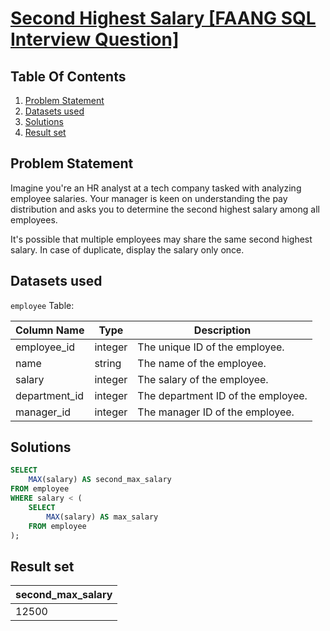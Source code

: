 # [Second Highest Salary [FAANG SQL Interview Question]](https://datalemur.com/questions/sql-second-highest-salary)

## Table Of Contents
1. [Problem Statement](#problem-statement)
2. [Datasets used](#datasets-used)
3. [Solutions](#solutions)
4. [Result set](#result-set)

## Problem Statement

Imagine you're an HR analyst at a tech company tasked with analyzing employee salaries. Your manager is keen on understanding the pay distribution and asks you to determine the second highest salary among all employees.

It's possible that multiple employees may share the same second highest salary. In case of duplicate, display the salary only once.

## Datasets used

```employee``` Table:

|  Column Name  | Type          | Description |
| ------------- | ------------- | ----------- |
| employee_id |	integer	| The unique ID of the employee. |
| name |	string |	The name of the employee. |
| salary |	integer |	The salary of the employee. |
| department_id |	integer |	The department ID of the employee. |
| manager_id |	integer |	The manager ID of the employee. |

## Solutions

```sql
SELECT
    MAX(salary) AS second_max_salary
FROM employee
WHERE salary < (
    SELECT
        MAX(salary) AS max_salary
    FROM employee
);
```

## Result set

| second_max_salary |
| ------------ |
| 12500 |